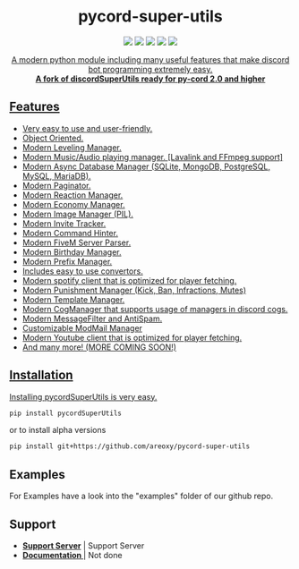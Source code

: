 <h1 align="center">pycord-super-utils</h1>

<p align="center">
  <a href="https://discord.gg/zhwcpTBBeC"><img src="https://img.shields.io/discord/863388828734586880?logo=discord&color=blue&style=flat-square" /></a>
  <a href="https://pepy.tech/project/pycordsuperutils"><img src="https://img.shields.io/pypi/dm/pycordSuperUtils?color=green&style=flat-square" /></a>
  <a href="https://pypi.org/project/pycordSuperUtils/"><img src="https://img.shields.io/pypi/v/pycordSuperUtils?style=flat-square" /></a>
  <a href=""><img src="https://img.shields.io/pypi/l/pycordSuperUtils?style=flat-square" /></a>
  <a href="https://github.com/psf/black"><img src="https://img.shields.io/badge/code%20style-black-000000.svg?style=flat-square">
    <br/>
</p>

<p align="center">
   A modern python module including many useful features that make discord bot programming extremely easy.
    <br/>
   <b>A fork of discordSuperUtils ready for py-cord 2.0 and higher</b>
</p>

Features
-------------


- Very easy to use and user-friendly.
- Object Oriented.
- Modern Leveling Manager.
- Modern Music/Audio playing manager. [Lavalink and FFmpeg support]
- Modern Async Database Manager (SQLite, MongoDB, PostgreSQL, MySQL, MariaDB).
- Modern Paginator.
- Modern Reaction Manager.
- Modern Economy Manager.
- Modern Image Manager (PIL).
- Modern Invite Tracker.
- Modern Command Hinter.
- Modern FiveM Server Parser.
- Modern Birthday Manager.
- Modern Prefix Manager.
- Includes easy to use convertors.
- Modern spotify client that is optimized for player fetching.
- Modern Punishment Manager (Kick, Ban, Infractions, Mutes)
- Modern Template Manager.
- Modern CogManager that supports usage of managers in discord cogs.
- Modern MessageFilter and AntiSpam.
- Customizable ModMail Manager
- Modern Youtube client that is optimized for player fetching.
- And many more!
(MORE COMING SOON!)

Installation
--------------

Installing pycordSuperUtils is very easy.

```sh
pip install pycordSuperUtils
```
or to install alpha versions
```sh
pip install git+https://github.com/areoxy/pycord-super-utils
```

Examples
--------------

For Examples have a look into the "examples" folder of our github repo.

Support
--------------

- **[Support Server](https://discord.gg/zhwcpTBBeC)** | Support Server
- **[Documentation ](https://discord-super-utils.gitbook.io/discord-super-utils/)** | Not done
